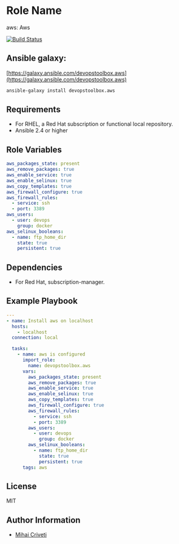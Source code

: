 Role Name
=========

aws: Aws

[![Build Status](https://travis-ci.org/cmihai-ansible/aws.svg?branch=master)](https://travis-ci.org/cmihai-ansible/aws)

Ansible galaxy:
---------------

[https://galaxy.ansible.com/devopstoolbox.aws](https://galaxy.ansible.com/devopstoolbox.aws)

```bash
ansible-galaxy install devopstoolbox.aws
```

Requirements
------------

- For RHEL, a Red Hat subscription or functional local repository.
- Ansible 2.4 or higher

Role Variables
--------------

```yaml
aws_packages_state: present
aws_remove_packages: true
aws_enable_service: true
aws_enable_selinux: true
aws_copy_templates: true
aws_firewall_configure: true
aws_firewall_rules:
  - service: ssh
  - port: 3389
aws_users:
  - user: devops
    group: docker
aws_selinux_booleans:
  - name: ftp_home_dir
    state: true
    persistent: true
```

Dependencies
------------

- For Red Hat, subscription-manager.

Example Playbook
----------------

```yaml
---
- name: Install aws on localhost
  hosts:
    - localhost
  connection: local

  tasks:
    - name: aws is configured
      import_role:
        name: devopstoolbox.aws
      vars:
        aws_packages_state: present
        aws_remove_packages: true
        aws_enable_service: true
        aws_enable_selinux: true
        aws_copy_templates: true
        aws_firewall_configure: true
        aws_firewall_rules:
          - service: ssh
          - port: 3389
        aws_users:
          - user: devops
            group: docker
        aws_selinux_booleans:
          - name: ftp_home_dir
            state: true
            persistent: true
      tags: aws
```

License
-------

MIT

Author Information
------------------

- [Mihai Criveti](https://www.linkedin.com/in/crivetimihai)
